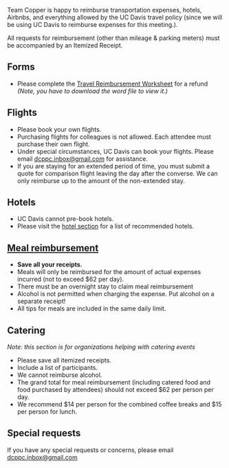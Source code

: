 Team Copper is happy to reimburse transportation expenses, hotels, Airbnbs, 
and everything allowed by the UC Davis travel policy 
(since we will be using UC Davis to reimburse expenses for this meeting.). 

All requests for reimbursement (other than mileage & parking meters)
must be accompanied by an Itemized Receipt.

## Forms
- Please complete the [Travel Reimbursement Worksheet](https://github.com/dcppc/2018-may-workshop/raw/master/reimbursements/Travel%20Reimbursement%20Worksheet.doc) for a refund _(Note, you have to download the word file to view it.)_  

## Flights
- Please book your own flights. 
- Purchasing flights for colleagues is not allowed. Each attendee must purchase their own flight. 
- Under special circumstances, UC Davis can book your flights. Please email dcppc.inbox@gmail.com for assistance. 
- If you are staying for an extended period of time, you must submit a quote for comparison flight leaving the day after the converse. We can only reimburse up to the amount of the non-extended stay.

## Hotels
- UC Davis cannot pre-book hotels. 
- Please visit the [hotel section](../hotels) for a list of recommended hotels. 

## [Meal reimbursement](https://afs.ucdavis.edu/our_services/travel-e-entertainment/foreign-travel/per-diem.html)
- **Save all your receipts.** 
- Meals will only be reimbursed for the amount of actual expenses incurred (not to exceed $62 per day). 
- There must be an overnight stay to claim meal reimbursement
- Alcohol is not permitted when charging the expense. Put alcohol on a separate receipt!
- All tips for meals are included in the same daily limit.

## Catering
_Note: this section is for organizations helping with catering events_
- Please save all itemized receipts. 
- Include a list of participants.
- We cannot reimburse alcohol.
- The grand total for meal reimbursement (including catered food and food purchased by attendees) should not exceed $62 per person per day. 
- We recommend $14 per person for the combined coffee breaks and $15 per person for lunch.

## Special requests
If you have any special requests or concerns, please email dcppc.inbox@gmail.com